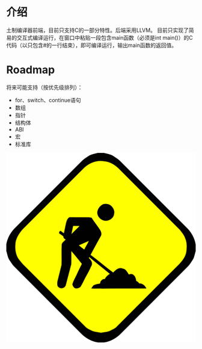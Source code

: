 # 介绍
土制编译器前端，目前只支持C的一部分特性。后端采用LLVM。
目前只实现了简易的交互式编译运行，在窗口中粘贴一段包含main函数（必须是int main()）的C代码（以只包含#的一行结束），即可编译运行，输出main函数的返回值。

# Roadmap
将来可能支持（按优先级排列）：
- for、switch、continue语句
- 数组
- 指针
- 结构体
- ABI
- 宏
- 标准库


![construction](https://github.com/zhongjn/Ngc/blob/master/UnderConstruction.png)
